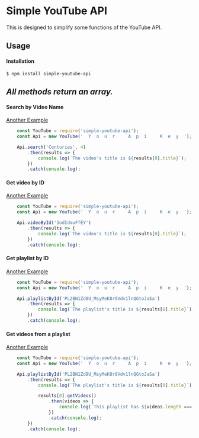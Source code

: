 # Simple YouTube API
This is designed to simplify some functions of the YouTube API.

## Usage

#### Installation
    $ npm install simple-youtube-api

## *All methods return an array.*

#### Search by Video Name
[Another Example](https://github.com/Hyper-Coder/simple-youtube-api/blob/master/examples/search.js)
```js
    const YouTube = require('simple-youtube-api');
    const Api = new YouTube('  Y  o  u  r     A  p  i     K  e  y  ');

    Api.search('Centuries', 4)
        .then(results => {
            console.log(`The video's title is ${results[0].title}`);
        })
        .catch(console.log);
```

#### Get video by ID
[Another Example](https://github.com/Hyper-Coder/simple-youtube-api/blob/master/examples/videoById.js)
```js
    const YouTube = require('simple-youtube-api');
    const Api = new YouTube('  Y  o  u  r     A  p  i     K  e  y  ');

    Api.videoById('3odIdmuFfEY')
        .then(results => {
            console.log(`The video's title is ${results[0].title}`);
        })
        .catch(console.log);
```

#### Get playlist by ID
[Another Example](https://github.com/Hyper-Coder/simple-youtube-api/blob/master/examples/playlistById.js)
```js
    const YouTube = require('simple-youtube-api');
    const Api = new YouTube('  Y  o  u  r     A  p  i     K  e  y  ');

    Api.playlistById('PL2BN1Zd8U_MsyMeK8r9Vdv1lnQGtoJaSa')
        .then(results => {
            console.log(`The playlist's title is ${results[0].title}`);
        })
        .catch(console.log);
```

#### Get videos from a playlist
[Another Example](https://github.com/Hyper-Coder/simple-youtube-api/blob/master/examples/playlistById.js)
```js
    const YouTube = require('simple-youtube-api');
    const Api = new YouTube('  Y  o  u  r     A  p  i     K  e  y  ');

    Api.playlistById('PL2BN1Zd8U_MsyMeK8r9Vdv1lnQGtoJaSa')
        .then(results => {
            console.log(`The playlist's title is ${results[0].title}`);

            results[0].getVideos()
                .then(videos => {
                    console.log(`This playlist has ${videos.length === 50 ? '50+' : videos.length} videos.`);
                })
                .catch(console.log);
        })
        .catch(console.log);
```
